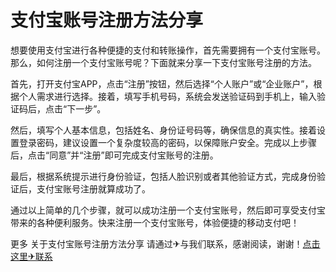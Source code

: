 # 支付宝账号注册方法分享

想要使用支付宝进行各种便捷的支付和转账操作，首先需要拥有一个支付宝账号。那么，如何注册一个支付宝账号呢？下面就来分享一下支付宝账号注册的方法。

首先，打开支付宝APP，点击“注册”按钮，然后选择“个人账户”或“企业账户”，根据个人需求进行选择。接着，填写手机号码，系统会发送验证码到手机上，输入验证码后，点击“下一步”。

然后，填写个人基本信息，包括姓名、身份证号码等，确保信息的真实性。接着设置登录密码，建议设置一个复杂度较高的密码，以保障账户安全。完成以上步骤后，点击“同意”并“注册”即可完成支付宝账号的注册。

最后，根据系统提示进行身份验证，包括人脸识别或者其他验证方式，完成身份验证后，支付宝账号注册就算成功了。

通过以上简单的几个步骤，就可以成功注册一个支付宝账号，然后即可享受支付宝带来的各种便利服务。快来注册一个支付宝账号，体验便捷的移动支付吧！

更多 关于支付宝账号注册方法分享 请通过✈与我们联系，感谢阅读，谢谢！[点击这里✈联系](https://t.me/LM999bot)